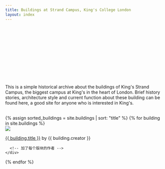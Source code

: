 ```yaml
---
title: Buildings at Strand Campus, King's College London
layout: index
---
```

 
 <br /> <br /> <br /> <br /> <br /> <br /> <br /> <br /> <br /> <br />
<div id= "introduction">
<p>This is a simple historical archive about the buildings of King's Strand Campus, the biggest campus at King's in the heart of London. Brief history stories, architecture style and current function about these building can be found here, a good site for anyone who is interested in King's.</p>
</div>
 <br />


<div id = "gallery">
  {% assign sorted_buildings = site.buildings | sort: "title" %}
  {% for building in site.buildings %}

   <div class = "grid_cell">
      <a href = "{{ building.url | relative_url }}"><img src="{{ building.image-url1 }}" class="gallery_thumb"></a>
      <p class = "caption"><a href = "{{ building.url | relative_url }}">{{ building.title }}</a> by {{ building.creator }}</p>
      
      <!-- 加了每个版块的作者 -->
    </div>
  {% endfor %}
</div>
